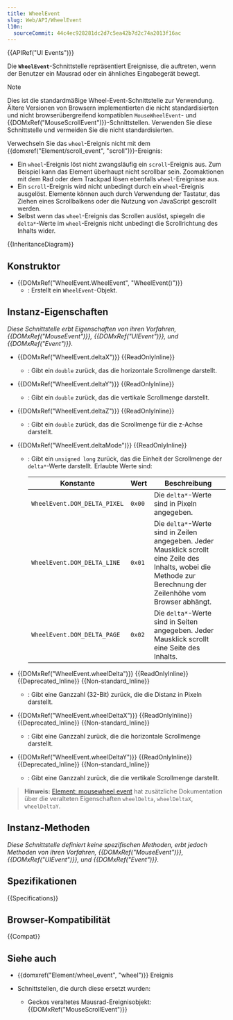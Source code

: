 ```yaml
---
title: WheelEvent
slug: Web/API/WheelEvent
l10n:
  sourceCommit: 44c4ec928281dc2d7c5ea42b7d2c74a2013f16ac
---
```


{{APIRef("UI Events")}}

Die **`WheelEvent`**-Schnittstelle repräsentiert Ereignisse, die auftreten, wenn der Benutzer ein Mausrad oder ein ähnliches Eingabegerät bewegt.

> [!NOTE]
> Dies ist die standardmäßige Wheel-Event-Schnittstelle zur Verwendung. Ältere Versionen von Browsern implementierten die nicht standardisierten und nicht browserübergreifend kompatiblen `MouseWheelEvent`- und {{DOMxRef("MouseScrollEvent")}}-Schnittstellen. Verwenden Sie diese Schnittstelle und vermeiden Sie die nicht standardisierten.

Verwechseln Sie das `wheel`-Ereignis nicht mit dem {{domxref("Element/scroll_event", "scroll")}}-Ereignis:

- Ein `wheel`-Ereignis löst nicht zwangsläufig ein `scroll`-Ereignis aus. Zum Beispiel kann das Element überhaupt nicht scrollbar sein. Zoomaktionen mit dem Rad oder dem Trackpad lösen ebenfalls `wheel`-Ereignisse aus.
- Ein `scroll`-Ereignis wird nicht unbedingt durch ein `wheel`-Ereignis ausgelöst. Elemente können auch durch Verwendung der Tastatur, das Ziehen eines Scrollbalkens oder die Nutzung von JavaScript gescrollt werden.
- Selbst wenn das `wheel`-Ereignis das Scrollen auslöst, spiegeln die `delta*`-Werte im `wheel`-Ereignis nicht unbedingt die Scrollrichtung des Inhalts wider.

{{InheritanceDiagram}}

## Konstruktor

- {{DOMxRef("WheelEvent.WheelEvent", "WheelEvent()")}}
  - : Erstellt ein `WheelEvent`-Objekt.

## Instanz-Eigenschaften

_Diese Schnittstelle erbt Eigenschaften von ihren Vorfahren, {{DOMxRef("MouseEvent")}}, {{DOMxRef("UIEvent")}}, und {{DOMxRef("Event")}}._

- {{DOMxRef("WheelEvent.deltaX")}} {{ReadOnlyInline}}
  - : Gibt ein `double` zurück, das die horizontale Scrollmenge darstellt.
- {{DOMxRef("WheelEvent.deltaY")}} {{ReadOnlyInline}}
  - : Gibt ein `double` zurück, das die vertikale Scrollmenge darstellt.
- {{DOMxRef("WheelEvent.deltaZ")}} {{ReadOnlyInline}}
  - : Gibt ein `double` zurück, das die Scrollmenge für die z-Achse darstellt.
- {{DOMxRef("WheelEvent.deltaMode")}} {{ReadOnlyInline}}

  - : Gibt ein `unsigned long` zurück, das die Einheit der Scrollmenge der `delta*`-Werte darstellt. Erlaubte Werte sind:

    | Konstante                    | Wert   | Beschreibung                                                                                                                                                  |
    | ---------------------------- | ------ | ------------------------------------------------------------------------------------------------------------------------------------------------------------ |
    | `WheelEvent.DOM_DELTA_PIXEL` | `0x00` | Die `delta*`-Werte sind in Pixeln angegeben.                                                                                                                  |
    | `WheelEvent.DOM_DELTA_LINE`  | `0x01` | Die `delta*`-Werte sind in Zeilen angegeben. Jeder Mausklick scrollt eine Zeile des Inhalts, wobei die Methode zur Berechnung der Zeilenhöhe vom Browser abhängt. |
    | `WheelEvent.DOM_DELTA_PAGE`  | `0x02` | Die `delta*`-Werte sind in Seiten angegeben. Jeder Mausklick scrollt eine Seite des Inhalts.                                                                  |

- {{DOMxRef("WheelEvent.wheelDelta")}} {{ReadOnlyInline}} {{Deprecated_Inline}} {{Non-standard_Inline}}
  - : Gibt eine Ganzzahl (32-Bit) zurück, die die Distanz in Pixeln darstellt.
- {{DOMxRef("WheelEvent.wheelDeltaX")}} {{ReadOnlyInline}} {{Deprecated_Inline}} {{Non-standard_Inline}}
  - : Gibt eine Ganzzahl zurück, die die horizontale Scrollmenge darstellt.
- {{DOMxRef("WheelEvent.wheelDeltaY")}} {{ReadOnlyInline}} {{Deprecated_Inline}} {{Non-standard_Inline}}
  - : Gibt eine Ganzzahl zurück, die die vertikale Scrollmenge darstellt.

> **Hinweis:** [Element: mousewheel event](/de/docs/Web/API/Element/mousewheel_event) hat zusätzliche Dokumentation über die veralteten Eigenschaften `wheelDelta`, `wheelDeltaX`, `wheelDeltaY`.

## Instanz-Methoden

_Diese Schnittstelle definiert keine spezifischen Methoden, erbt jedoch Methoden von ihren Vorfahren, {{DOMxRef("MouseEvent")}}, {{DOMxRef("UIEvent")}}, und {{DOMxRef("Event")}}._

## Spezifikationen

{{Specifications}}

## Browser-Kompatibilität

{{Compat}}

## Siehe auch

- {{domxref("Element/wheel_event", "wheel")}} Ereignis
- Schnittstellen, die durch diese ersetzt wurden:

  - Geckos veraltetes Mausrad-Ereignisobjekt: {{DOMxRef("MouseScrollEvent")}}
